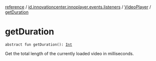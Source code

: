 [reference](../../index.md) / [id.innovationcenter.innoplayer.events.listeners](../index.md) / [VideoPlayer](index.md) / [getDuration](./get-duration.md)

# getDuration

`abstract fun getDuration(): `[`Int`](https://kotlinlang.org/api/latest/jvm/stdlib/kotlin/-int/index.html)

Get the total length of the currently loaded video in milliseconds.

